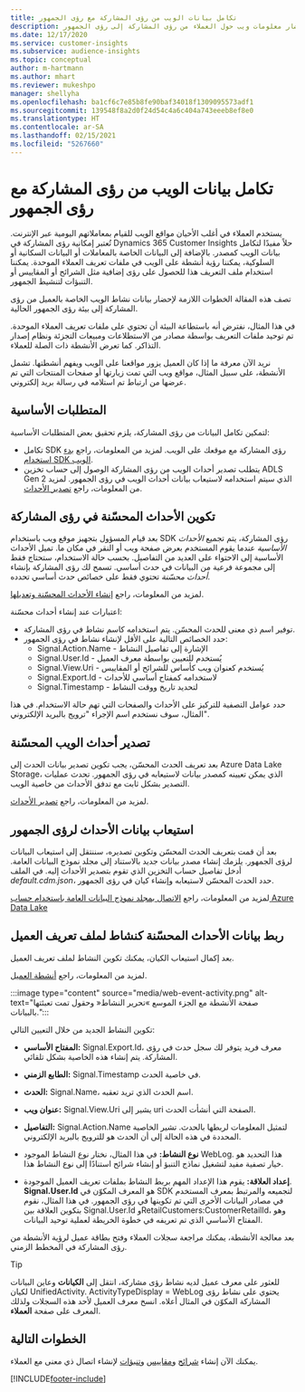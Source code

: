 ```yaml
---
title: تكامل بيانات الويب من رؤى المشاركة مع رؤى الجمهور
description: إحضار معلومات ويب حول العملاء من رؤى المشاركة إلى رؤى الجمهور.
ms.date: 12/17/2020
ms.service: customer-insights
ms.subservice: audience-insights
ms.topic: conceptual
author: m-hartmann
ms.author: mhart
ms.reviewer: mukeshpo
manager: shellyha
ms.openlocfilehash: ba1cf6c7e85b8fe90baf34018f1309095573adf1
ms.sourcegitcommit: 139548f8a2d0f24d54c4a6c404a743eeeb8ef8e0
ms.translationtype: HT
ms.contentlocale: ar-SA
ms.lasthandoff: 02/15/2021
ms.locfileid: "5267660"
---
```

# <a name="integrate-web-data-from-engagement-insights-with-audience-insights"></a>تكامل بيانات الويب من رؤى المشاركة مع رؤى الجمهور

يستخدم العملاء في أغلب الأحيان مواقع الويب للقيام بمعاملاتهم اليومية عبر الإنترنت. تُعتبر إمكانية رؤى المشاركة في Dynamics 365 Customer Insights حلاً مفيدًا لتكامل بيانات الويب كمصدر. بالإضافة إلى البيانات الخاصة بالمعاملات أو البيانات السكانية أو السلوكية، يمكننا رؤية أنشطة على الويب في ملفات تعريف العملاء الموحدة. يمكننا استخدام ملف التعريف هذا للحصول على رؤى إضافية مثل الشرائح أو المقاييس أو التنبؤات لتنشيط الجمهور.

تصف هذه المقالة الخطوات اللازمة لإحضار بيانات نشاط الويب الخاصة بالعميل من رؤى المشاركة إلى بيئة رؤى الجمهور الحالية.

في هذا المثال، نفترض أنه باستطاعة البيئة أن تحتوي على ملفات تعريف العملاء الموحدة. تم توحيد ملفات التعريف بواسطة مصادر من الاستطلاعات ومبيعات التجزئة ونظام إصدار التذاكر. كما تعرض الأنشطة ذات الصلة للعملاء. 

نريد الآن معرفة ما إذا كان العميل يزور مواقعنا على الويب ويفهم أنشطتها. تشمل الأنشطة، على سبيل المثال، مواقع ويب التي تمت زيارتها أو صفحات المنتجات التي تم عرضها من ارتباط تم استلامه في رسالة بريد إلكتروني.

## <a name="prerequisites"></a>المتطلبات الأساسية

لتمكين تكامل البيانات من رؤى المشاركة، يلزم تحقيق بعض المتطلبات الأساسية: 

- تكامل SDK رؤى المشاركة مع موقعك على الويب. لمزيد من المعلومات، راجع [بدء استخدام SDK‎ الويب](../engagement-insights/instrument-website.md).
- يتطلب تصدير أحداث الويب من رؤى المشاركة الوصول إلى حساب تخزين ADLS Gen 2 الذي سيتم استخدامه لاستيعاب بيانات أحداث الويب في رؤى الجمهور. لمزيد من المعلومات، راجع [تصدير الأحداث](../engagement-insights/export-events.md).

## <a name="configure-refined-events-in-engagement-insights"></a>تكوين الأحداث المحسّنة في رؤى المشاركة

بعد قيام المسؤول بتجهيز موقع ويب باستخدام SDK رؤى المشاركة، يتم تجميع *الأحداث الأساسية* عندما يقوم المستخدم بعرض صفحة ويب أو النقر في مكان ما. تميل الأحداث الأساسية إلى الاحتواء على العديد من التفاصيل. بحسب حالة الاستخدام، ستحتاج فقط إلى مجموعة فرعية من البيانات في حدث أساسي. تسمح لك رؤى المشاركة بإنشاء *أحداث محسّنة* تحتوي فقط على خصائص حدث أساسي تحدده.     

لمزيد من المعلومات، راجع [إنشاء الأحداث المحسّنة وتعديلها](../engagement-insights/refined-events.md).

اعتبارات عند إنشاء أحداث محسّنة: 

- توفير اسم ذي معنى للحدث المحسّن. يتم استخدامه كاسم نشاط في رؤى المشاركة.
- حدد الخصائص التالية على الأقل لإنشاء نشاط في رؤى الجمهور: 
    - Signal.Action.Name - الإشارة إلى تفاصيل النشاط
    - Signal.User.Id - يُستخدم للتعيين بواسطة معرف العميل
    - Signal.View.Uri - يُستخدم كعنوان ويب كأساس للشرائح أو المقاييس
    - Signal.Export.Id - لاستخدامه كمفتاح أساسي للأحداث <!-- system generated, do we need to list?-->
    - Signal.Timestamp - لتحديد تاريخ ووقت النشاط

حدد عوامل التصفية للتركيز على الأحداث والصفحات التي تهم حالة الاستخدام. في هذا المثال، سوف نستخدم اسم الإجراء "ترويج بالبريد الإلكتروني".

## <a name="export-the-refined-web-events"></a>تصدير أحداث الويب المحسّنة 

بعد تعريف الحدث المحسّن، يجب تكوين تصدير بيانات الحدث إلى Azure Data Lake Storage، الذي يمكن تعيينه كمصدر بيانات لاستيعابه في رؤى الجمهور. تحدث عمليات التصدير بشكل ثابت مع تدفق الأحداث من خاصية الويب.

لمزيد من المعلومات، راجع [تصدير الأحداث](../engagement-insights/export-events.md).

## <a name="ingest-event-data-to-audience-insights"></a>استيعاب بيانات الأحداث لرؤى الجمهور

بعد أن قمت بتعريف الحدث المحسّن وتكوين تصديره، سننتقل إلى استيعاب البيانات لرؤى الجمهور. يلزمك إنشاء مصدر بيانات جديد بالاستناد إلى مجلد نموذج البيانات العامة. أدخل تفاصيل حساب التخزين الذي تقوم بتصدير الأحداث إليه. في الملف *default.cdm.json*، حدد الحدث المحسّن لاستيعابه وإنشاء كيان في رؤى الجمهور.

لمزيد من المعلومات، راجع [الاتصال بمجلد نموذج البيانات العامة باستخدام حساب Azure Data Lake](connect-common-data-model.md)


## <a name="relate-refined-event-data-as-an-activity-of-a-customer-profile"></a>ربط بيانات الأحداث المحسّنة كنشاط لملف تعريف العميل

بعد إكمال استيعاب الكيان، يمكنك تكوين النشاط لملف تعريف العميل.

لمزيد من المعلومات، راجع [أنشطة العميل](activities.md).

:::image type="content" source="media/web-event-activity.png" alt-text="صفحة الأنشطة مع الجزء الموسع »تحرير النشاط« وحقول تمت تعبئتها بالبيانات.":::

تكوين النشاط الجديد من خلال التعيين التالي: 

- **المفتاح الأساسي:** Signal.Export.Id، معرف فريد يتوفر لك سجل حدث في رؤى المشاركة. يتم إنشاء هذه الخاصية بشكل تلقائي.

- **الطابع الزمني:** Signal.Timestamp في خاصية الحدث.

- **الحدث:** Signal.Name، اسم الحدث الذي تريد تعقبه.

- **عنوان ويب:** Signal.View.Uri يشير إلى uri الصفحة التي أنشأت الحدث.

- **التفاصيل:** Signal.Action.Name لتمثيل المعلومات لربطها بالحدث. تشير الخاصية المحددة في هذه الحالة إلى أن الحدث هو للترويج بالبريد الإلكتروني.

- **نوع النشاط:** في هذا المثال، نختار نوع النشاط الموجود WebLog. هذا التحديد هو خيار تصفية مفيد لتشغيل نماذج التنبؤ أو إنشاء شرائح استنادًا إلى نوع النشاط هذا.

- **إعداد العلاقة:** يقوم هذا الإعداد المهم بربط النشاط بملفات تعريف العميل الموجودة. **Signal.User.Id** هو المعرف المكوّن في SDK لتجميعه والمرتبط بمعرف المستخدم في مصادر البيانات الأخرى التي تم تكوينها في رؤى الجمهور. في هذا المثال، نقوم بتكوين العلاقة بين Signal.User.Id وRetailCustomers:CustomerRetailId، وهو المفتاح الأساسي الذي تم تعريفه في خطوة الخريطة لعملية توحيد البيانات.


بعد معالجة الأنشطة، يمكنك مراجعة سجلات العملاء وفتح بطاقة عميل لرؤية الأنشطة من رؤى المشاركة في المخطط الزمني. 

> [!TIP]
> للعثور على معرف عميل لديه نشاط رؤى مشاركة، انتقل إلى **الكيانات** وعاين البيانات لكيان UnifiedActivity. ActivityTypeDisplay = WebLog يحتوي على نشاط رؤى المشاركة المكوّن في المثال أعلاه. انسخ معرف العميل لأحد هذه السجلات ولذلك المعرف على صفحة **العملاء**.

## <a name="next-steps"></a>الخطوات التالية

يمكنك الآن إنشاء [شرائح](segments.md) و[مقاييس](measures.md) و[تنبؤات](predictions.md) لإنشاء اتصال ذي معنى مع العملاء.


[!INCLUDE[footer-include](../includes/footer-banner.md)]